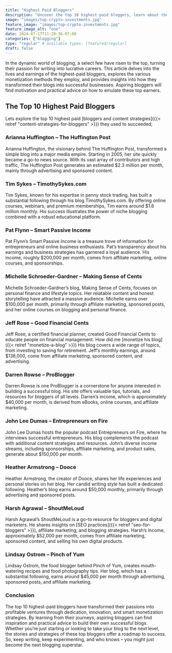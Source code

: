 ```yaml
---
title: "Highest Paid Bloggers"
description: "Uncover the top 10 highest-paid bloggers, learn about their monthly earnings, and explore the strategies they use to monetize their blogs."
image: "images/top-crypto-investments.jpg"
feature_image: "images/top-crypto-investments.jpg"
feature_image_alt: "one"
date: 2024-07-17T11:29:36-07:00
categories: ["blogging"]
type: "regular" # available types: [featured/regular]
draft: false
---
```


In the dynamic world of blogging, a select few have risen to the top, turning their passion for writing into lucrative careers. This article delves into the lives and earnings of the highest-paid bloggers, explores the various monetization methods they employ, and provides insights into how they transformed their blogs into successful businesses. Aspiring bloggers will find motivation and practical advice on how to emulate these top earners.

## The Top 10 Highest Paid Bloggers

Lets explore the top 10 highest paid [bloggers and content strategies]({{< relref "content-strategies-for-bloggers" >}}) they used to succeeded;

### Arianna Huffington – The Huffington Post

Arianna Huffington, the visionary behind The Huffington Post, transformed a simple blog into a major media empire. Starting in 2005, her site quickly became a go-to news source. With its vast array of contributors and high traffic, The Huffington Post generates an estimated $2.3 million per month, mainly through advertising and sponsored content.

### Tim Sykes – TimothySykes.com

Tim Sykes, known for his expertise in penny stock trading, has built a substantial following through his blog TimothySykes.com. By offering online courses, webinars, and premium memberships, Tim earns around $1.8 million monthly. His success illustrates the power of niche blogging combined with a robust educational platform.

### Pat Flynn – Smart Passive Income

Pat Flynn’s Smart Passive Income is a treasure trove of information for entrepreneurs and online business enthusiasts. Pat’s transparency about his earnings and business strategies has garnered a loyal audience. His income, roughly $200,000 per month, comes from affiliate marketing, online courses, and sponsorships.

### Michelle Schroeder-Gardner – Making Sense of Cents

Michelle Schroeder-Gardner’s blog, Making Sense of Cents, focuses on personal finance and lifestyle topics. Her relatable content and honest storytelling have attracted a massive audience. Michelle earns over $100,000 per month, primarily through affiliate marketing, sponsored posts, and her online courses on blogging and personal finance.

### Jeff Rose – Good Financial Cents

Jeff Rose, a certified financial planner, created Good Financial Cents to educate people on financial management. How did me [monetize his blog]({{< relref "monetize-a-blog" >}}) His blog covers a wide range of topics, from investing to saving for retirement. Jeff’s monthly earnings, around $138,000, come from affiliate marketing, sponsored content, and advertising.

### Darren Rowse – ProBlogger

Darren Rowse is one ProBlogger is a cornerstone for anyone interested in building a successful blog. His site offers valuable tips, tutorials, and resources for bloggers of all levels. Darren’s income, which is approximately $40,000 per month, is derived from eBooks, online courses, and affiliate marketing.

### John Lee Dumas – Entrepreneurs on Fire

John Lee Dumas hosts the popular podcast Entrepreneurs on Fire, where he interviews successful entrepreneurs. His blog complements the podcast with additional content strategies and resources. John’s diverse income streams, including sponsorships, affiliate marketing, and product sales, generate about $150,000 per month.

### Heather Armstrong – Dooce

Heather Armstrong, the creator of Dooce, shares her life experiences and personal stories on her blog. Her candid writing style has built a dedicated following. Heather’s blog earns around $50,000 monthly, primarily through advertising and sponsored posts.

### Harsh Agrawal – ShoutMeLoud

Harsh Agrawal’s ShoutMeLoud is a go-to resource for bloggers and digital marketers. He shares insights on [SEO practices]({{< relref "seo-for-bloggers" >}}), affiliate marketing, and blogging strategies. Harsh’s income, approximately $52,000 per month, comes from affiliate marketing, sponsored content, and selling his own digital products.

### Lindsay Ostrom – Pinch of Yum

Lindsay Ostrom, the food blogger behind Pinch of Yum, creates mouth-watering recipes and food photography tips. Her blog, which has a substantial following, earns around $45,000 per month through advertising, sponsored posts, and affiliate marketing.

### Conclusion

The top 10 highest-paid bloggers have transformed their passions into profitable ventures through dedication, innovation, and smart monetization strategies. By learning from their journeys, aspiring bloggers can find inspiration and practical advice to build their own successful blogs. Whether you’re just starting or looking to take your blog to the next level, the stories and strategies of these top bloggers offer a roadmap to success. So, keep writing, keep experimenting, and who knows – you might just become the next blogging superstar.
